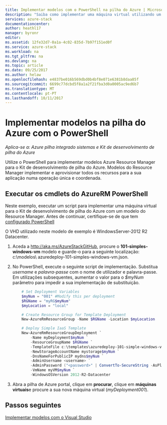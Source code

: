 ```yaml
---
title: Implementar modelos com o PowerShell na pilha do Azure | Microsoft Docs
description: "Saiba como implementar uma máquina virtual utilizando um modelo do Resource Manager e o PowerShell."
services: azure-stack
documentationcenter: 
author: heathl17
manager: byronr
editor: 
ms.assetid: 12fe32d7-0a1a-4c02-835d-7b97f151ed0f
ms.service: azure-stack
ms.workload: na
ms.tgt_pltfrm: na
ms.devlang: na
ms.topic: article
ms.date: 09/25/2017
ms.author: helaw
ms.openlocfilehash: e4837be016b569dbd0b4bf8e071e6381b8daa85f
ms.sourcegitcommit: 6699c77dcbd5f8a1a2f21fba3d0a0005ac9ed6b7
ms.translationtype: MT
ms.contentlocale: pt-PT
ms.lasthandoff: 10/11/2017
---
```

# <a name="deploy-templates-in-azure-stack-using-powershell"></a>Implementar modelos na pilha do Azure com o PowerShell

*Aplica-se a: Azure pilha integrado sistemas e Kit de desenvolvimento de pilha do Azure*

Utilize o PowerShell para implementar modelos Azure Resource Manager para o Kit de desenvolvimento de pilha do Azure.  Modelos do Resource Manager implementar e aprovisionar todos os recursos para a sua aplicação numa operação única e coordenada.

## <a name="run-azurerm-powershell-cmdlets"></a>Executar os cmdlets do AzureRM PowerShell
Neste exemplo, executar um script para implementar uma máquina virtual para o Kit de desenvolvimento de pilha do Azure com um modelo do Resource Manager.  Antes de continuar, certifique-se de que tem [configurado PowerShell](azure-stack-powershell-configure-user.md)  

O VHD utilizado neste modelo de exemplo é WindowsServer-2012 R2 Datacenter.

1. Aceda a <http://aka.ms/AzureStackGitHub>, procure o **101-simples-windows-vm** modelo e guarde-o para a seguinte localização: c:\\modelos\\ azuredeploy-101-simples-windows-vm.json.
2. No PowerShell, execute o seguinte script de implementação. Substitua *username* e *palavra-passe* com o nome de utilizador e palavra-passe. Em utilizações subsequentes, aumentar o valor para o *$myNum* parâmetro para impedir a sua implementação de substituição.
   
   ```PowerShell
       # Set Deployment Variables
       $myNum = "001" #Modify this per deployment
       $RGName = "myRG$myNum"
       $myLocation = "local"
   
       # Create Resource Group for Template Deployment
       New-AzureRmResourceGroup -Name $RGName -Location $myLocation
   
       # Deploy Simple IaaS Template
       New-AzureRmResourceGroupDeployment `
           -Name myDeployment$myNum `
           -ResourceGroupName $RGName `
           -TemplateFile c:\templates\azuredeploy-101-simple-windows-vm.json `
           -NewStorageAccountName mystorage$myNum `
           -DnsNameForPublicIP mydns$myNum `
           -AdminUsername <username> `
           -AdminPassword ("<password>" | ConvertTo-SecureString -AsPlainText -Force) `
           -VmName myVM$myNum `
           -WindowsOSVersion 2012-R2-Datacenter
   ```
3. Abra a pilha de Azure portal, clique em **procurar**, clique em **máquinas virtuais**e procure a sua nova máquina virtual (*myDeployment001*).


## <a name="next-steps"></a>Passos seguintes
[Implementar modelos com o Visual Studio](azure-stack-deploy-template-visual-studio.md)

